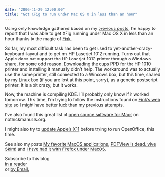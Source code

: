```yaml
---
date: "2006-11-29 12:00:00"
title: "Got XFig to run under Mac OS X in less than an hour"
---
```




Using only knowledge gathered based on my [previous posts](http://www.daniel-lemire.com/blog/archives/2006/11/23/xfig-running-on-mac-os-x-thanks-to-fink/), I&rsquo;m happy to report that I was able to get XFig running under Mac OS X in less than an hour thanks to the magic of [Fink](http://fink.sourceforge.net/).

So far, my most difficult task has been to get used to yet-another-crazy-keyboard-layout and to get my HP Laserjet 1012 running. Turns out that Apple does not support the HP Laserjet 1012 printer through a Windows share, for some odd reason. Downloading the cups PPD for the HP 1010 printer and installing it manually didn&rsquo;t help. The workaround was to actually use the same printer, still connected to a Windows box, but this time, shared by my Linux box (if you are lost at this point, sorry), as a generic postscript printer. It is a bit crazy, but it works.

Now, the machine is compiling KDE. I&rsquo;ll probably only know if it worked tomorrow. This time, I&rsquo;m trying to follow the instructions found on [Fink&rsquo;s web site](http://fink.sourceforge.net/news/kde.php) so I might have better luck than my previous attempts.

I&rsquo;ve also found this great list of [open source software for Macs](http://www.nothickmanuals.info/doku.php/opensourcemac) on nothickmanuals.org.

I might also try to [update Apple&rsquo;s X11](http://www.nothickmanuals.info/doku.php/opensourcemac) before trying to run OpenOffice, this time.

See also my posts [My favorite MacOS applications](http://www.daniel-lemire.com/blog/archives/2007/04/06/my-favorite-macos-applications/), [PDFView is dead, vive Skim!](http://www.daniel-lemire.com/blog/archives/2007/08/17/pdfview-is-dead-vive-skim/) and [I have had it with Firefox under MacOS](http://www.daniel-lemire.com/blog/archives/2007/06/27/i-have-had-it-with-firefox-under-macos/).

Subscribe to this blog <a title="Subscribe to my feed" type="application/rss+xml" href="https://lemire.me/blog/feed/" rel="alternate"></a><br/>
<a title="Subscribe to my feed" type="application/rss+xml" href="https://lemire.me/blog/feed/" rel="alternate">in a reader</a><br/>
or [by Email.](http://www.feedburner.com/fb/a/emailverifySubmit?feedId=1396075&amp;loc=en_US)

